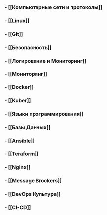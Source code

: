 
### - **[[Компьютерные сети и протоколы]]**

### - **[[Linux]]**

### - **[[Git]]**

### - **[[Безопасность]]**

### - **[[Логирование и Мониторинг]]**

### - **[[Мониторинг]]**

### - **[[Docker]]**

### - **[[Kuber]]**

### - **[[Языки программирования]]**

### - **[[Базы Данных]]**

### - **[[Ansible]]**

### - **[[Teraform]]**

### - **[[Nginx]]**

### - **[[Message Brockers]]**

### - **[[DevOps Культура]]**

### - **[[CI-CD]]**






